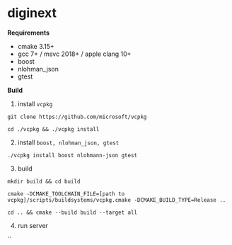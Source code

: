 # diginext

**Requirements**

* cmake 3.15+
* gcc 7+ / msvc 2018+ / apple clang 10+
* boost
* nlohman_json
* gtest

**Build**

1. install `vcpkg`

`git clone https://github.com/microsoft/vcpkg`

`cd ./vcpkg && ./vcpkg install`

2. install `boost, nlohman_json, gtest`

`./vcpkg install boost nlohmann-json gtest`

3. build 

`mkdir build && cd build`

`cmake -DCMAKE_TOOLCHAIN_FILE=[path to vcpkg]/scripts/buildsystems/vcpkg.cmake -DCMAKE_BUILD_TYPE=Release ..`

`cd .. && cmake --build build --target all`

4. run server

``